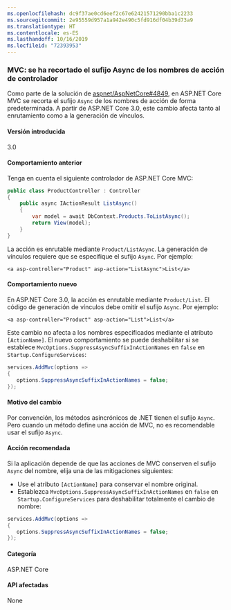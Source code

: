 ```yaml
---
ms.openlocfilehash: dc9f37ae0cd6eef2c67e62421571290bba1c2233
ms.sourcegitcommit: 2e95559d957a1a942e490c5fd916df04b39d73a9
ms.translationtype: HT
ms.contentlocale: es-ES
ms.lasthandoff: 10/16/2019
ms.locfileid: "72393953"
---
```

### <a name="mvc-async-suffix-trimmed-from-controller-action-names"></a>MVC: se ha recortado el sufijo Async de los nombres de acción de controlador

Como parte de la solución de [aspnet/AspNetCore#4849](https://github.com/aspnet/AspNetCore/issues/4849), en ASP.NET Core MVC se recorta el sufijo `Async` de los nombres de acción de forma predeterminada. A partir de ASP.NET Core 3.0, este cambio afecta tanto al enrutamiento como a la generación de vínculos.

#### <a name="version-introduced"></a>Versión introducida

3.0

#### <a name="old-behavior"></a>Comportamiento anterior

Tenga en cuenta el siguiente controlador de ASP.NET Core MVC:

```csharp
public class ProductController : Controller
{
    public async IActionResult ListAsync()
    {
        var model = await DbContext.Products.ToListAsync();
        return View(model);
    }
}
```

La acción es enrutable mediante `Product/ListAsync`. La generación de vínculos requiere que se especifique el sufijo `Async`. Por ejemplo:

```cshtml
<a asp-controller="Product" asp-action="ListAsync">List</a>
```

#### <a name="new-behavior"></a>Comportamiento nuevo

En ASP.NET Core 3.0, la acción es enrutable mediante `Product/List`. El código de generación de vínculos debe omitir el sufijo `Async`. Por ejemplo:

```cshtml
<a asp-controller="Product" asp-action="List">List</a>
```

Este cambio no afecta a los nombres especificados mediante el atributo `[ActionName]`. El nuevo comportamiento se puede deshabilitar si se establece `MvcOptions.SuppressAsyncSuffixInActionNames` en `false` en `Startup.ConfigureServices`:

```csharp
services.AddMvc(options =>
{
   options.SuppressAsyncSuffixInActionNames = false; 
});
```

#### <a name="reason-for-change"></a>Motivo del cambio

Por convención, los métodos asincrónicos de .NET tienen el sufijo `Async`. Pero cuando un método define una acción de MVC, no es recomendable usar el sufijo `Async`.

#### <a name="recommended-action"></a>Acción recomendada

Si la aplicación depende de que las acciones de MVC conserven el sufijo `Async` del nombre, elija una de las mitigaciones siguientes:

- Use el atributo `[ActionName]` para conservar el nombre original.
- Establezca `MvcOptions.SuppressAsyncSuffixInActionNames` en `false` en `Startup.ConfigureServices` para deshabilitar totalmente el cambio de nombre:

```csharp
services.AddMvc(options =>
{
   options.SuppressAsyncSuffixInActionNames = false; 
});
```

#### <a name="category"></a>Categoría

ASP.NET Core

#### <a name="affected-apis"></a>API afectadas

None

<!-- 

#### Affected APIs

Not detectable via API analysis

-->

